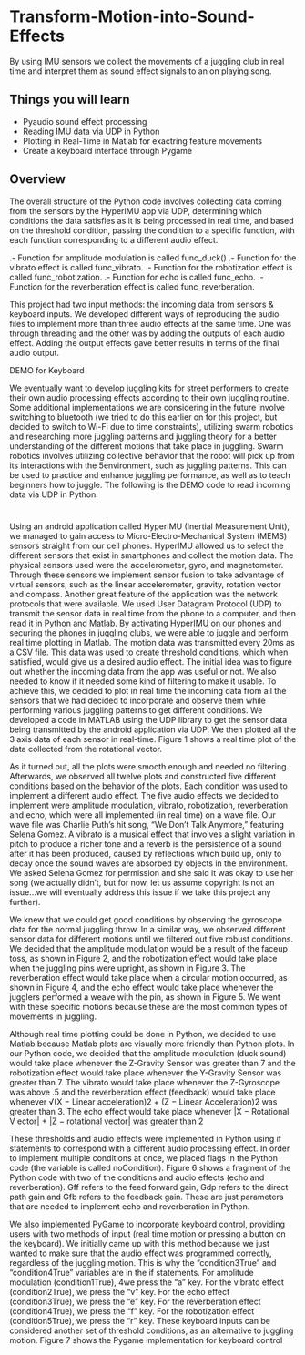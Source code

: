 # Transform-Motion-into-Sound-Effects
By using IMU sensors we collect the movements of a juggling club in real time and interpret them as sound effect signals to an on playing song.

## Things you will learn
* Pyaudio sound effect processing
* Reading IMU data via UDP in Python
* Plotting in Real-Time in Matlab for exactring feature movements
* Create a keyboard interface through Pygame

## Overview
The overall structure of the Python code involves collecting data coming from the sensors by the HyperIMU app via UDP, determining which conditions the data satisfies as it is being processed in real time, and based on the threshold condition, passing the condition to a specific function, with each function corresponding to a different audio effect. 

.- Function for amplitude modulation is called func_duck() 
.- Function for the vibrato effect is called func_vibrato.
.- Function for the robotization effect is called func_robotization.
.- Function for echo is called func_echo.
.- Function for the reverberation effect is called func_reverberation.

This project had two input methods: the incoming data from sensors & keyboard inputs. We developed different ways of reproducing the audio files to implement more than three audio effects at the same time. One was through threading and the other was by adding the outputs of each audio effect. Adding the output effects gave better results in terms of the final audio output.

DEMO for Keyboard

We eventually want to develop juggling kits for street performers to create their own
audio processing effects according to their own juggling routine. Some additional
implementations we are considering in the future involve switching to bluetooth (we tried to do
this earlier on for this project, but decided to switch to Wi-Fi due to time constraints), utilizing
swarm robotics and researching more juggling patterns and juggling theory for a better
understanding of the different motions that take place in juggling. Swarm robotics involves
utilizing collective behavior that the robot will pick up from its interactions with the
5environment, such as juggling patterns. This can be used to practice and enhance juggling
performance, as well as to teach beginners how to juggle.
The following is the DEMO code to read incoming data via UDP in Python.
#

Using an android application called HyperIMU (Inertial Measurement Unit), we managed to gain access to Micro-Electro-Mechanical System (MEMS) sensors straight from our cell phones. HyperIMU allowed us to select the different sensors that exist in smartphones and collect the motion data. The physical sensors used were the accelerometer, gyro, and magnetometer. Through these sensors we implement sensor fusion to take advantage of virtual sensors, such as the linear accelerometer, gravity, rotation vector and compass. Another great feature of the application was the network protocols that were available. We used User Datagram Protocol (UDP) to transmit the sensor data in real time from the phone to a computer, and then read it in Python and Matlab. By activating HyperIMU on our phones and securing the phones in
juggling clubs, we were able to juggle and perform real time plotting in Matlab. The motion data was transmitted every 20ms as a CSV file. This data was used to create threshold conditions, which when satisfied, would give us a desired audio effect. The initial idea was to figure out whether the incoming data from the app was useful or not. We also needed to know if it needed some kind of filtering to make it usable. To achieve this, we decided to plot in real time the incoming data from all the sensors that we had decided to incorporate and observe them while performing various juggling patterns to get different conditions. We developed a code in MATLAB using the UDP library to get the sensor data being transmitted by the android application via UDP. We then plotted all the 3 axis data of each sensor in real-time. Figure 1 shows a real time plot of the data collected from the rotational vector.


As it turned out, all the plots were smooth enough and needed no filtering. Afterwards, we observed all twelve plots and constructed five different conditions based on the behavior of the plots. Each condition was used to implement a different audio effect. The five audio effects we decided to implement were amplitude modulation, vibrato, robotization, reverberation and echo, which were all implemented (in real time) on a wave file. Our wave file was Charlie Puth’s hit song, “We Don’t Talk Anymore,” featuring Selena Gomez. A vibrato is a musical effect that involves a slight variation in pitch to produce a richer tone and a reverb is the persistence of a sound after it has been produced, caused by reflections which build up, only to decay once the sound waves are absorbed by objects in the environment. We asked Selena Gomez for permission and she said it was okay to use her song (we actually didn’t, but for now, let us assume copyright is not an issue...we will eventually address this issue if we take this project any further). 

We knew that we could get good conditions by observing the gyroscope data for the normal juggling throw. In a similar way, we observed different sensor data for different motions until we filtered out five robust conditions. We decided that the amplitude modulation would be a result of the faceup toss, as shown in Figure 2, and the robotization effect would take place when the juggling pins were upright, as shown in Figure 3. The reverberation effect would take place when a circular motion occurred, as shown in Figure 4, and the echo effect would take place whenever the jugglers performed a weave with the pin, as shown in Figure 5. We went with these specific motions because these are the most common types of movements in juggling.

Although real time plotting could be done in Python, we decided to use Matlab because Matlab plots are visually more friendly than Python plots. In our Python code, we decided that the amplitude modulation (duck sound) would take place whenever the Z-Gravity Sensor was greater than 7 and the robotization effect would take place whenever the Y-Gravity Sensor was greater than 7. The vibrato would take place whenever the Z-Gyroscope was above .5 and the reverberation effect (feedback) would take place whenever √(X − Linear acceleration)2 + (Z − Linear Acceleration)2 was greater than 3. The echo effect would take place whenever |X − Rotational V ector| + |Z − rotational vector| was greater than 2 

These thresholds and audio effects were implemented in Python using if statements to correspond with a different audio processing effect. In order to implement multiple conditions at once, we placed flags in the Python code (the variable is called noCondition). Figure 6 shows a fragment of the Python code with two of the conditions and audio effects (echo and reverberation). Gff refers to the feed forward gain, Gdp refers to the direct path gain and Gfb refers to the feedback gain. These are just parameters that are needed to implement echo and reverberation in Python. 

We also implemented PyGame to incorporate keyboard control, providing users with two methods of input (real time motion or pressing a button on the keyboard). We initially came up with this method because we just wanted to make sure that the audio effect was programmed correctly, regardless of the juggling motion. This is why the “condition3True” and “condition4True” variables are in the if statements. For amplitude modulation (condition1True), 4we press the “a” key. For the vibrato effect (condition2True), we press the “v” key. For the echo effect (condition3True), we press the “e” key. For the reverberation effect (condition4True), we press the “f” key. For the robotization effect (condition5True), we press the “r” key. These keyboard inputs can be considered another set of threshold conditions, as an alternative to juggling motion. Figure 7 shows the Pygame implementation for keyboard control


